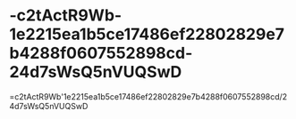 # -c2tActR9Wb-1e2215ea1b5ce17486ef22802829e7b4288f0607552898cd-24d7sWsQ5nVUQSwD
=c2tActR9Wb'1e2215ea1b5ce17486ef22802829e7b4288f0607552898cd/24d7sWsQ5nVUQSwD
